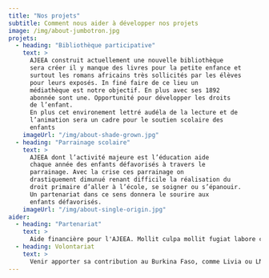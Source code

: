 ```yaml
---
title: "Nos projets"
subtitle: Comment nous aider à développer nos projets
image: /img/about-jumbotron.jpg
projets:
  - heading: "Bibliothèque participative"
    text: >
      AJEEA construit actuellement une nouvelle bibliothèque
      sera créer il y manque des livres pour la petite enfance et
      surtout les romans africains très sollicités par les élèves
      pour leurs exposés. In finé faire de ce lieu un
      médiathèque est notre objectif. En plus avec ses 1892
      abonnée sont une. Opportunité pour développer les droits
      de l’enfant.
      En plus cet environement lettré audéla de la lecture et de
      l’animation sera un cadre pour le soutien scolaire des
      enfants
    imageUrl: "/img/about-shade-grown.jpg"
  - heading: "Parrainage scolaire"
    text: >
      AJEEA dont l’activité majeure est l’éducation aide
      chaque année des enfants défavorisés à travers le
      parrainage. Avec la crise ces parrainage on
      drastiquement dimunué renant difficile la réalisation du
      droit primaire d’aller à l’école, se soigner ou s’épanouir.
      Un partenariat dans ce sens donnera le sourire aux
      enfants défavorisés.
    imageUrl: "/img/about-single-origin.jpg"
aider:
  - heading: "Partenariat"
    text: >
      Aide financière pour l'AJEEA. Mollit culpa mollit fugiat labore consequat enim.
  - heading: Volontariat
    text: >
      Venir apporter sa contribution au Burkina Faso, comme Livia ou LNA. Commodo et aliqua aute excepteur. Aute occaecat ipsum elit pariatur.
---
```

